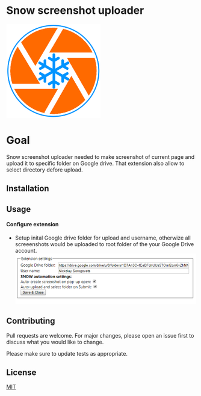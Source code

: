 

Snow screenshot uploader
===============

<img src="/img/icon.png" width="250">

# Goal

Snow screenshot uploader needed to make screenshot of current page and upload it to specific folder on Google drive.
That extension also allow to select directory defore upload.

## Installation



## Usage

#### Configure extension

- Setup inital Google drive folder for upload and username, otherwize all screeenshots would be uploaded to root folder of the your Google Drive account.
![screenshot](/img/settings_example.png)


## Contributing
Pull requests are welcome. For major changes, please open an issue first to discuss what you would like to change.

Please make sure to update tests as appropriate.

## License
[MIT](https://github.com/nick-sorogovets/snow_time_extension/blob/master/LICENSE)

